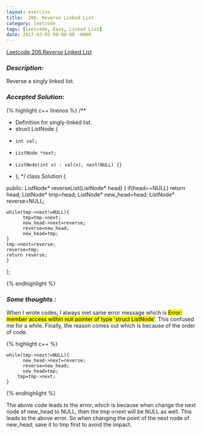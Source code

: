 ```yaml
---
layout: exercise
title:  206. Reverse Linked List 
category: leetcode
tags: [Leetcode, Easy, Linked List]
date: 2017-03-05 00:00:00 -0000
---
```


[Leetcode 206.Reverse Linked List ](https://leetcode.com/problems/reverse-linked-list/)

### *Description:*

Reverse a singly linked list.



### *Accepted Solution:*

{% highlight c++ linenos %}
/**
 * Definition for singly-linked list.
 * struct ListNode {
 *     int val;
 *     ListNode *next;
 *     ListNode(int x) : val(x), next(NULL) {}
 * };
 */
class Solution {

public:
    ListNode* reverseList(ListNode* head) {
    if(head==NULL) return head;
    ListNode* tmp=head;
    ListNode* new_head=head;
    ListNode* reverse=NULL;
    
    while(tmp->next!=NULL){
          tmp=tmp->next;
          new_head->next=reverse;
          reverse=new_head;
          new_head=tmp;  
    }
    tmp->next=reverse;
    reverse=tmp;
    return reverse;
    }

};

{% endhighlight %}

### *Some thoughts :*
When I wrote codes, I always met same error message which is <mark>Error: member access within null pointer of type 'struct ListNode'</mark>. This confused me for a while. Finally, the reason comes out which is because of the order of code.

{% highlight c++ %}

    while(tmp->next!=NULL){
          new_head->next=reverse;
          reverse=new_head;
          new_head=tmp; 
        tmp=tmp->next;
    }
{% endhighlight %}

The above code leads to the error, which is because when change the next node of new_head to NULL, then the tmp->next will be NULL as well. This leads to the above error. So when changing the point of the next node of new_head, save it to tmp first to avoid the impact.